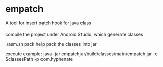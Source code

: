 # empatch
A tool for insert patch hook for java class

####
compile the project under Android Studio, which generate classes

./asm.sh pack help pack the classes into jar

execute example:
java -jar empatchjar/build/classes/main/empatch.jar -c $classesPath  -p com.hyphenate
